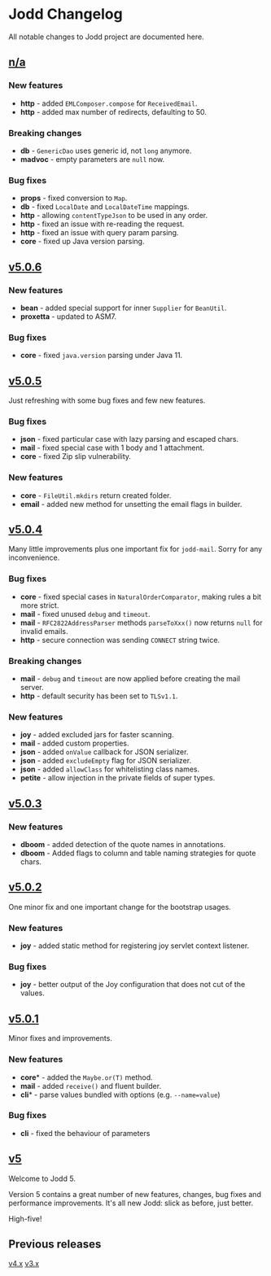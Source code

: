 # Jodd Changelog

All notable changes to Jodd project are documented here.

## [n/a](https://github.com/oblac/jodd/compare/v5.0.6...master)

### New features

+ **http** - added `EMLComposer.compose` for `ReceivedEmail`.
+ **http** - added max number of redirects, defaulting to 50.

### Breaking changes

+ **db** - `GenericDao` uses generic id, not `long` anymore.
+ **madvoc** - empty parameters are `null` now.

### Bug fixes

+ **props** - fixed conversion to `Map`.
+ **db** - fixed `LocalDate` and `LocalDateTime` mappings.
+ **http** - allowing `contentTypeJson` to be used in any order.
+ **http** - fixed an issue with re-reading the request.
+ **http** - fixed an issue with query param parsing.
+ **core** - fixed up Java version parsing.

## [v5.0.6](https://github.com/oblac/jodd/compare/v5.0.5...master)

### New features

+ **bean** - added special support for inner `Supplier` for `BeanUtil`.
+ **proxetta** - updated to ASM7.

### Bug fixes

+ **core** - fixed `java.version` parsing under Java 11.

## [v5.0.5](https://github.com/oblac/jodd/compare/v5.0.4...v5.0.5)

Just refreshing with some bug fixes and few new features.

### Bug fixes

+ **json** - fixed particular case with lazy parsing and escaped chars.
+ **mail** - fixed special case with 1 body and 1 attachment.
+ **core** - fixed Zip slip vulnerability.

### New features

+ **core** - `FileUtil.mkdirs` return created folder.
+ **email** - added new method for unsetting the email flags in builder. 

## [v5.0.4](https://github.com/oblac/jodd/compare/v5.0.3...v5.0.4)

Many little improvements plus one important fix for `jodd-mail`. Sorry for any inconvenience.

### Bug fixes

+ **core** - fixed special cases in `NaturalOrderComparator`, making rules a bit more strict.  
+ **mail** - fixed unused `debug` and `timeout`.
+ **mail** - `RFC2822AddressParser` methods `parseToXxx()` now returns `null` for invalid emails.
+ **http** - secure connection was sending `CONNECT` string twice.

### Breaking changes

+ **mail** - `debug` and `timeout` are now applied before creating the mail server.
+ **http** - default security has been set to `TLSv1.1`.

### New features

+ **joy** - added excluded jars for faster scanning.
+ **mail** - added custom properties.
+ **json** - added `onValue` callback for JSON serializer.
+ **json** - added `excludeEmpty` flag for JSON serializer.
+ **json** - added `allowClass` for whitelisting class names.
+ **petite** - allow injection in the private fields of super types.



## [v5.0.3](https://github.com/oblac/jodd/compare/v5.0.2...v5.0.3)

### New features

+ **dboom** - added detection of the quote names in annotations.
+ **dboom** - Added flags to column and table naming strategies for quote chars.



## [v5.0.2](https://github.com/oblac/jodd/compare/v5.0.1...v5.0.2)

One minor fix and one important change for the bootstrap usages.

### New features

+ **joy** - added static method for registering joy servlet context listener.

### Bug fixes

+ **joy** - better output of the Joy configuration that does not cut of the values.  



## [v5.0.1](https://github.com/oblac/jodd/compare/v5.0.0...v5.0.1)

Minor fixes and improvements.

### New features

+ **core*** - added the `Maybe.or(T)` method.
+ **mail** - added `receive()` and fluent builder.
+ **cli*** - parse values bundled with options (e.g. `--name=value`)

### Bug fixes

+ **cli** - fixed the behaviour of parameters



## [v5](https://github.com/oblac/jodd/compare/v4.3.2...v5.0.0)

Welcome to Jodd 5.

Version 5 contains a great number of new features, changes, bug fixes and performance improvements. It's all new Jodd: slick as before, just better. 

High-five!

## Previous releases

[v4.x](CHANGELOG_v4.md)
[v3.x](CHANGELOG_v3.md)
